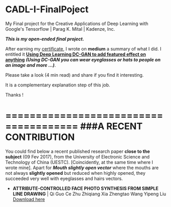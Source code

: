 # CADL-I-FinalPoject
My Final project for the Creative Applications of Deep Learning with Google's Tensorflow | Parag K. Mital | Kadenze, Inc.


***This is my open-ended final project.***

After earning my [certificate](https://www.kadenze.com/certificates/NFKK9ISE), I wrote on **medium** a summary of what I did. I entitled it [**Using Deep Learning DC-GAN to add featured effect on anything**](https://medium.com/using-deep-learning-dc-gan-to-add-featured-effect/recently-i-started-the-creative-applications-of-deep-learning-with-googles-tensorflow-of-parag-k-14453b215d2b) ***(Using DC-GAN you can wear eyeglasses or hats to people on an image and more …)***. 

Please take a look (4 min read) and share if you find it interesting.

It is a complementary explanation step of this job.

Thanks !


======================================
###A RECENT CONTRIBUTION
======================================
You could find below a recent published research paper **close to the subject** (09 Fev 2017), from the University of Electronic Science and Technology of China (UESTC). [Coincidently, at the same time where I wrote mine].
Apart for ***Mouth slightly open vector*** where the mouths are not always **slightly opened** but reduced when highly opened, they succeeded very well with eyeglasses and hairs vectors.
-	**ATTRIBUTE-CONTROLLED FACE PHOTO SYNTHESIS FROM SIMPLE LINE DRAWING** | Qi Guo Ce Zhu Zhiqiang Xia Zhengtao Wang Yipeng Liu
[Download here](https://arxiv.org/pdf/1702.02805v1.pdf)
